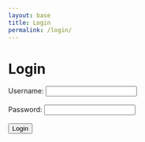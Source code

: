 ```yaml
---
layout: base
title: Login
permalink: /login/
--- 
```

<html>
<head>
    <title>Login</title>
</head>
<body>
    <h1>Login</h1>
    <div class="purple-form">
        <form id='loginForm'>
            <label for="uid">Username:</label>
            <input type="text" id="uid" name="uid" required><br><br>        
            <label for="password">Password:</label>
            <input type="password" id="password" name="password" required><br><br>       
            <input type="submit" value="Login">
        </form>
    </div>
    <div id="userDisplayName"></div>
    <button id="updateButton" style="display: none;">Update</button>
    <script>
        document.getElementById('loginForm').addEventListener('submit', function(event) {
            event.preventDefault(); // Prevent form submission
            const uid = document.getElementById('uid').value;
            const password = document.getElementById('password').value;
            const loginData = {
                uid: uid,
                password: password
            };
            fetch('http://127.0.0.1:8086/api/users/authenticate', {
                method: 'POST',
                headers: {
                    'Content-Type': 'application/json'
                },
                body: JSON.stringify(loginData)
            })
            .then(response => {
                if (response.ok) {
                    return response.json();
                } else {
                    if (response.status === 401) {
                        throw new Error('Wrong username or password. Please retype.');
                        alert("Wrong username or password. Please retype")
                    } else if (response.status === 404) {
                        throw new Error('Username or password not found. Please register first.');
                        alert("Wrong username or password. Please retype")
                    } else {
                        throw new Error('Login failed');
                        alert("'Login failed'")
                    }
                }
            })
            .then(data => {
               const loggedInUserName = data.data.user.name;
               const loggedInUserId = data.data.user.id;
               console.log(loggedInUserName);
               localStorage.setItem('loggedInUserName', loggedInUserName);
               localStorage.setItem('loggedInUserId', loggedInUserId);
                document.getElementById('userDisplayName').textContent = `Welcome, ${loggedInUserName}!`;
                document.getElementById('loginForm').style.display = 'none';
                const userIDFromLocalStorage = localStorage.getItem('loggedInUserId');
                console.log(userIDFromLocalStorage);
                document.getElementById('updateButton').style.display = 'block';
            })
            .catch(error => {
                console.error('Error:', error.message);
                alert("Login Failed. Try retyping your username and password. ");
            });
            document.getElementById('updateButton').addEventListener('click', function() {
                window.location.href = '/frontTri2/update/';
            });
        });
    </script>
</body>
</html>


